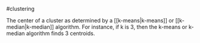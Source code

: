 #clustering

The center of a cluster as determined by a [[k-means|k-means]] or
[[k-median|k-median]] algorithm. For instance, if k is 3,
then the k-means or k-median algorithm finds 3 centroids.

